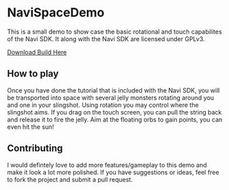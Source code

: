 # NaviSpaceDemo

This is a small demo to show case the basic rotational and touch capabilites of the Navi SDK. It along with the Navi SDK are licensed under GPLv3.

[Download Build Here](https://github.com/vmohan7/NaviSpaceDemo/releases/download/v1.0.1/SpaceDemov1.0.1.zip)

## How to play

Once you have done the tutorial that is included with the Navi SDK, you will be transported into space with several jelly monsters rotating around you and one in your slingshot. Using rotation you may control where the slingshot aims. If you drag on the touch screen, you can pull the string back and release it to fire the jelly. Aim at the floating orbs to gain points, you can even hit the sun!

## Contributing

I would defintely love to add more features/gameplay to this demo and make it look a lot more polished. If you have suggestions or ideas, feel free to fork the project and submit a pull request.
